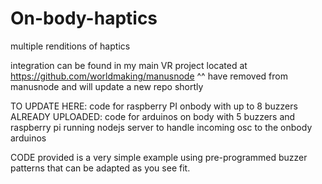 # On-body-haptics
multiple renditions of haptics

integration can be found in my main VR project located at https://github.com/worldmaking/manusnode
^^ have removed from manusnode and will update a new repo shortly

TO UPDATE HERE:   code for raspberry PI onbody with up to 8 buzzers
ALREADY UPLOADED: code for arduinos on body with 5 buzzers and raspberry pi running nodejs server to handle incoming osc to the onbody arduinos

CODE provided is a very simple example using pre-programmed buzzer patterns that can be adapted as you see fit. 
